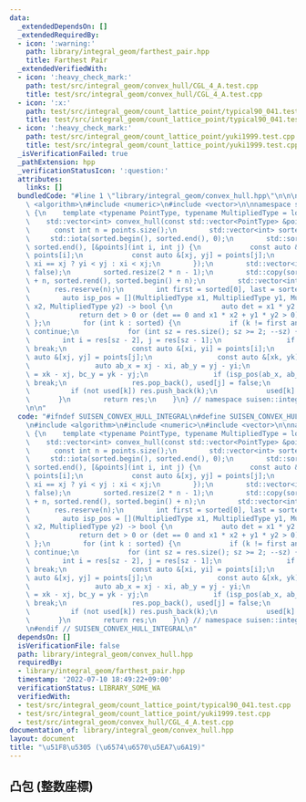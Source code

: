 ```yaml
---
data:
  _extendedDependsOn: []
  _extendedRequiredBy:
  - icon: ':warning:'
    path: library/integral_geom/farthest_pair.hpp
    title: Farthest Pair
  _extendedVerifiedWith:
  - icon: ':heavy_check_mark:'
    path: test/src/integral_geom/convex_hull/CGL_4_A.test.cpp
    title: test/src/integral_geom/convex_hull/CGL_4_A.test.cpp
  - icon: ':x:'
    path: test/src/integral_geom/count_lattice_point/typical90_041.test.cpp
    title: test/src/integral_geom/count_lattice_point/typical90_041.test.cpp
  - icon: ':heavy_check_mark:'
    path: test/src/integral_geom/count_lattice_point/yuki1999.test.cpp
    title: test/src/integral_geom/count_lattice_point/yuki1999.test.cpp
  _isVerificationFailed: true
  _pathExtension: hpp
  _verificationStatusIcon: ':question:'
  attributes:
    links: []
  bundledCode: "#line 1 \"library/integral_geom/convex_hull.hpp\"\n\n\n\n#include\
    \ <algorithm>\n#include <numeric>\n#include <vector>\n\nnamespace suisen::integral_geometry\
    \ {\n    template <typename PointType, typename MultipliedType = long long>\n\
    \    std::vector<int> convex_hull(const std::vector<PointType> &points) {\n  \
    \      const int n = points.size();\n        std::vector<int> sorted(n);\n   \
    \     std::iota(sorted.begin(), sorted.end(), 0);\n        std::sort(sorted.begin(),\
    \ sorted.end(), [&points](int i, int j) {\n            const auto &[xi, yi] =\
    \ points[i];\n            const auto &[xj, yj] = points[j];\n            return\
    \ xi == xj ? yi < yj : xi < xj;\n        });\n        std::vector<int8_t> used(n,\
    \ false);\n        sorted.resize(2 * n - 1);\n        std::copy(sorted.rbegin()\
    \ + n, sorted.rend(), sorted.begin() + n);\n        std::vector<int> res;\n  \
    \      res.reserve(n);\n        int first = sorted[0], last = sorted[n - 1];\n\
    \        auto isp_pos = [](MultipliedType x1, MultipliedType y1, MultipliedType\
    \ x2, MultipliedType y2) -> bool {\n            auto det = x1 * y2 - y1 * x2;\n\
    \            return det > 0 or (det == 0 and x1 * x2 + y1 * y2 > 0);\n       \
    \ };\n        for (int k : sorted) {\n            if (k != first and used[k])\
    \ continue;\n            for (int sz = res.size(); sz >= 2; --sz) {\n        \
    \        int i = res[sz - 2], j = res[sz - 1];\n                if (j == last)\
    \ break;\n                const auto &[xi, yi] = points[i];\n                const\
    \ auto &[xj, yj] = points[j];\n                const auto &[xk, yk] = points[k];\n\
    \                auto ab_x = xj - xi, ab_y = yj - yi;\n                auto bc_x\
    \ = xk - xj, bc_y = yk - yj;\n                if (isp_pos(ab_x, ab_y, bc_x, bc_y))\
    \ break;\n                res.pop_back(), used[j] = false;\n            }\n  \
    \          if (not used[k]) res.push_back(k);\n            used[k] = true;\n \
    \       }\n        return res;\n    }\n} // namespace suisen::integral_geometry\n\
    \n\n"
  code: "#ifndef SUISEN_CONVEX_HULL_INTEGRAL\n#define SUISEN_CONVEX_HULL_INTEGRAL\n\
    \n#include <algorithm>\n#include <numeric>\n#include <vector>\n\nnamespace suisen::integral_geometry\
    \ {\n    template <typename PointType, typename MultipliedType = long long>\n\
    \    std::vector<int> convex_hull(const std::vector<PointType> &points) {\n  \
    \      const int n = points.size();\n        std::vector<int> sorted(n);\n   \
    \     std::iota(sorted.begin(), sorted.end(), 0);\n        std::sort(sorted.begin(),\
    \ sorted.end(), [&points](int i, int j) {\n            const auto &[xi, yi] =\
    \ points[i];\n            const auto &[xj, yj] = points[j];\n            return\
    \ xi == xj ? yi < yj : xi < xj;\n        });\n        std::vector<int8_t> used(n,\
    \ false);\n        sorted.resize(2 * n - 1);\n        std::copy(sorted.rbegin()\
    \ + n, sorted.rend(), sorted.begin() + n);\n        std::vector<int> res;\n  \
    \      res.reserve(n);\n        int first = sorted[0], last = sorted[n - 1];\n\
    \        auto isp_pos = [](MultipliedType x1, MultipliedType y1, MultipliedType\
    \ x2, MultipliedType y2) -> bool {\n            auto det = x1 * y2 - y1 * x2;\n\
    \            return det > 0 or (det == 0 and x1 * x2 + y1 * y2 > 0);\n       \
    \ };\n        for (int k : sorted) {\n            if (k != first and used[k])\
    \ continue;\n            for (int sz = res.size(); sz >= 2; --sz) {\n        \
    \        int i = res[sz - 2], j = res[sz - 1];\n                if (j == last)\
    \ break;\n                const auto &[xi, yi] = points[i];\n                const\
    \ auto &[xj, yj] = points[j];\n                const auto &[xk, yk] = points[k];\n\
    \                auto ab_x = xj - xi, ab_y = yj - yi;\n                auto bc_x\
    \ = xk - xj, bc_y = yk - yj;\n                if (isp_pos(ab_x, ab_y, bc_x, bc_y))\
    \ break;\n                res.pop_back(), used[j] = false;\n            }\n  \
    \          if (not used[k]) res.push_back(k);\n            used[k] = true;\n \
    \       }\n        return res;\n    }\n} // namespace suisen::integral_geometry\n\
    \n#endif // SUISEN_CONVEX_HULL_INTEGRAL\n"
  dependsOn: []
  isVerificationFile: false
  path: library/integral_geom/convex_hull.hpp
  requiredBy:
  - library/integral_geom/farthest_pair.hpp
  timestamp: '2022-07-10 18:49:22+09:00'
  verificationStatus: LIBRARY_SOME_WA
  verifiedWith:
  - test/src/integral_geom/count_lattice_point/typical90_041.test.cpp
  - test/src/integral_geom/count_lattice_point/yuki1999.test.cpp
  - test/src/integral_geom/convex_hull/CGL_4_A.test.cpp
documentation_of: library/integral_geom/convex_hull.hpp
layout: document
title: "\u51F8\u5305 (\u6574\u6570\u5EA7\u6A19)"
---
```

## 凸包 (整数座標)
